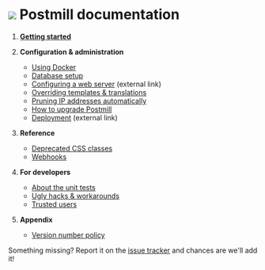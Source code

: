 # ![](assets/postmill-128.png) Postmill documentation

1. **[Getting started](../README.md#getting-started)**

2. **Configuration & administration**

    * [Using Docker](docker.md)
    * [Database setup](database-setup.md)
    * [Configuring a web server][web server] (external link)
    * [Overriding templates & translations](overrides.md)
    * [Pruning IP addresses automatically](pruning-ips.md)
    * [How to upgrade Postmill](upgrading.md)
    * [Deployment][deploy] (external link)
    
3. **Reference**

    * [Deprecated CSS classes](deprecated-css-classes.md)
    * [Webhooks](webhooks.md)

4. **For developers**
    * [About the unit tests](about-the-unit-tests.md)
    * [Ugly hacks & workarounds](workarounds.md)
    * [Trusted users](trusted_users.md)

5. **Appendix**
    * [Version number policy](version-policy.md)

Something missing? Report it on the [issue tracker][issues] and chances are
we'll add it!


[deploy]: https://symfony.com/doc/4.1/deployment.html
[web server]: https://symfony.com/doc/4.1/setup/web_server_configuration.html
[issues]: https://gitlab.com/edgyemma/Postmill/issues
